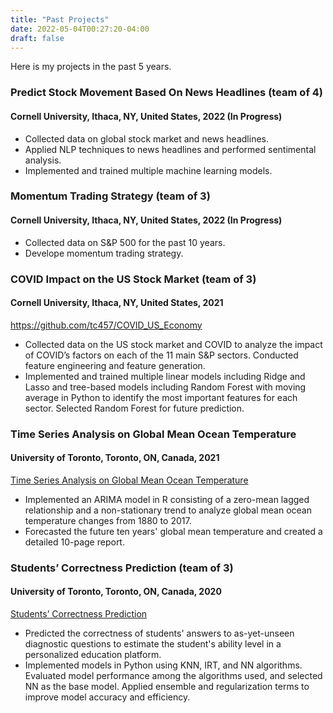 ```yaml
---
title: "Past Projects"
date: 2022-05-04T00:27:20-04:00
draft: false
---
```


Here is my projects in the past 5 years.

<!--more-->

### Predict Stock Movement Based On News Headlines (team of 4)
#### Cornell University, Ithaca, NY, United States, 2022 (In Progress)
- Collected data on global stock market and news headlines.
- Applied NLP techniques to news headlines and performed sentimental analysis.
- Implemented and trained multiple machine learning models.


### Momentum Trading Strategy (team of 3)
#### Cornell University, Ithaca, NY, United States, 2022 (In Progress)
- Collected data on S&P 500 for the past 10 years.
- Develope momentum trading strategy.


### COVID Impact on the US Stock Market (team of 3)
#### Cornell University, Ithaca, NY, United States, 2021
<https://github.com/tc457/COVID_US_Economy>
- Collected data on the US stock market and COVID to analyze the impact of COVID’s factors on each of the 11 main S&P sectors. Conducted feature engineering and feature generation.
- Implemented and trained multiple linear models including Ridge and Lasso and tree-based models including Random Forest with moving average in Python to identify the most important features for each sector. Selected Random Forest for future prediction.


### Time Series Analysis on Global Mean Ocean Temperature
#### University of Toronto, Toronto, ON, Canada, 2021
[Time Series Analysis on Global Mean Ocean Temperature](/Time_Series_Analysis_on_Global_Mean_Ocean_Temperature.pdf)
- Implemented an ARIMA model in R consisting of a zero-mean lagged relationship and a non-stationary trend to analyze global mean ocean temperature changes from 1880 to 2017.
- Forecasted the future ten years' global mean temperature and created a detailed 10-page report.

### Students’ Correctness Prediction (team of 3)
#### University of Toronto, Toronto, ON, Canada, 2020
[Students’ Correctness Prediction](/Students’_Correctness_Prediction.pdf)
- Predicted the correctness of students' answers to as-yet-unseen diagnostic questions to estimate the student's ability level in a personalized education platform.
- Implemented models in Python using KNN, IRT, and NN algorithms. Evaluated model performance among the algorithms used, and selected NN as the base model. Applied ensemble and regularization terms to improve model accuracy and efficiency.